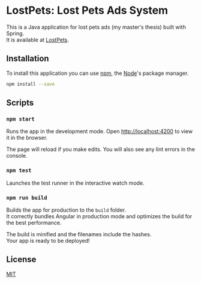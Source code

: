 # LostPets: Lost Pets Ads System

This is a Java application for lost pets ads (my master's thesis) built with Spring.  
It is available at [LostPets](https://lostpets-web.herokuapp.com).

## Installation

To install this application you can use [npm](https://www.npmjs.com/), the [Node](https://nodejs.org/)'s package manager.

```bash
npm install --save
```

## Scripts

### `npm start`

Runs the app in the development mode.
Open [http://localhost:4200](http://localhost:4200) to view it in the browser.

The page will reload if you make edits.
You will also see any lint errors in the console.

### `npm test`

Launches the test runner in the interactive watch mode.

### `npm run build`

Builds the app for production to the `build` folder.  
It correctly bundles Angular in production mode and optimizes the build for the best performance.

The build is minified and the filenames include the hashes.  
Your app is ready to be deployed!

## License

[MIT](https://choosealicense.com/licenses/mit/)